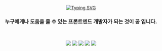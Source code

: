 <div align="center">

[![Typing SVG](https://readme-typing-svg.demolab.com?font=Fira+Code&size=25&pause=1000&color=4D5AF7&center=true&vCenter=true&width=435&lines=Hello%F0%9F%91%8B++I'm+JungSuHwan.;%F0%9F%8F%AB+BSSM+3)](https://git.io/typing-svg)
### 누구에게나 도움을 줄 수 있는 프론트엔드 개발자가 되는 것이 **꿈** 입니다.

<!-- 저의 [노션 포트폴리오](https://wandering-confidence-5d5.notion.site/8ddc897fb4ac456b902e4b576fa3fe75?pvs=4)와 [로켓펀치 포트폴리오](https://www.rocketpunch.com/@3fa73e6f)에서 기다립니다 <br>
 -->
<br/>
<br/>

<img src="https://img.shields.io/badge/Arduino-00979D?style=flat-square&logo=arduino&logoColor=white"/>
<img src="https://img.shields.io/badge/Python-3776AB?style=flat-square&logo=Python&logoColor=white"/>
<img src="https://img.shields.io/badge/MySQL-4479A1?style=flat-square&logo=MySQL&logoColor=white"/>
<img src="https://img.shields.io/badge/C-A8B9CC?style=flat-square&logo=C&logoColor=white"/>
<img src="https://img.shields.io/badge/GitHub-181717?style=flat-square&logo=GitHub&logoColor=white"/>


</div>
